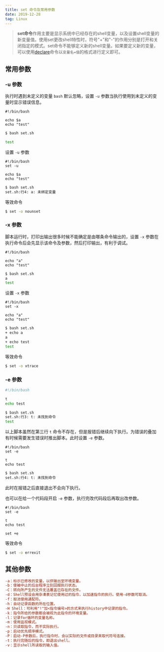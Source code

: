 ```yaml
---
title: set 命令及常用参数
date: 2019-12-28
tag: Linux
---
```


> **set命令**作用主要是显示系统中已经存在的shell变量，以及设置shell变量的新变量值。使用set更改shell特性时，符号"+"和"-"的作用分别是打开和关闭指定的模式。set命令不能够定义新的shell变量。如果要定义新的变量，可以使用[declare](http://man.linuxde.net/declare)命令以`变量名=值`的格式进行定义即可。

<!--more-->

## 常用参数

### -u 参数

执行时遇到未定义的变量 `bash` 默认忽略，设置 `-u` 参数当执行使用到未定义的变量时显示错误信息。

```shell
#!/bin/bash

echo $a
echo "test"
```

```bash
$ bash set.sh

test
```

设置 `-u` 参数

```shell
#!/bin/bash
set -u

echo $a
echo "test"
```

```bash
$ bash set.sh
set.sh:行4: a: 未绑定变量
```

等效命令

```bash
$ set -o nounset
```

### -x 参数

脚本运行时，打印出输出很多时候不能确定是由哪条命令输出的，设置 `-x` 参数在执行命令后会先显示该命令及参数，然后打印输出，有利于调试。

```shell
#!/bin/bash

echo "a"
echo "test"
```

```bash
$ bash set.sh
a
test
```

设置 `-x` 参数

```shell
#!/bin/bash
set -x

echo "a"
echo "test"
```

```bash
$ bash set.sh
+ echo a
a
+ echo test
test
```

等效命令

```bash
$ set -o xtrace
```

### -e 参数

```bash
#!/bin/bash

t
echo test
```

```bash
$ bash set.sh
set.sh:行3: t: 未找到命令
test
```

以上脚本虽然在第三行 `t` 命令不存在，但是报错后继续向下执行。为错误的叠加有时候需要发生错误时推出脚本。此时设置 `-e` 参数。

```shell
#!/bin/bash
set -e

t
echo test
```

```bash
$ bash set.sh
set.sh:行4: t: 未找到命令
```

此时在报错之后直接退出不会向下执行。

也可以在给一个代码段开启 `-e` 参数，执行完改代码段后再取出改参数。

```shell
#!/bin/bash
set -e

t
echo test

set +e
```

等效命令

```bash
$ set -o errexit
```

## 其他参数

```ini
-a：标示已修改的变量，以供输出至环境变量。
-b：使被中止的后台程序立刻回报执行状态。
-C：转向所产生的文件无法覆盖已存在的文件。
-d：Shell预设会用杂凑表记忆使用过的指令，以加速指令的执行。使用-d参数可取消。
-f：取消使用通配符。
-h：自动记录函数的所在位置。
-H Shell：可利用"!"加<指令编号>的方式来执行history中记录的指令。
-k：指令所给的参数都会被视为此指令的环境变量。
-l：记录for循环的变量名称。
-m：使用监视模式。
-n：只读取指令，而不实际执行。
-p：启动优先顺序模式。
-P：启动-P参数后，执行指令时，会以实际的文件或目录来取代符号连接。
-t：执行完随后的指令，即退出shell。
-v：显示shell所读取的输入值。
```